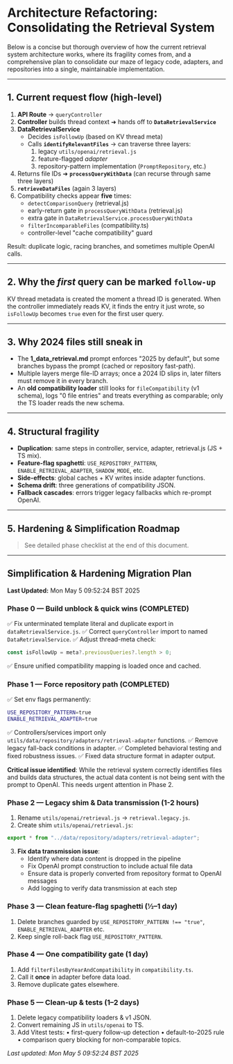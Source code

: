 # Architecture Refactoring: Consolidating the Retrieval System

Below is a concise but thorough overview of how the current retrieval system architecture works, where its fragility comes from, and a comprehensive plan to consolidate our maze of legacy code, adapters, and repositories into a single, maintainable implementation.

---

## 1. Current request flow (high-level)

1. **API Route** → `queryController`
2. **Controller** builds thread context ➜ hands off to **`DataRetrievalService`**
3. **DataRetrievalService**
   - Decides `isFollowUp` (based on KV thread meta)
   - Calls **`identifyRelevantFiles`** → can traverse three layers:
     1. legacy `utils/openai/retrieval.js`
     2. feature-flagged _adapter_
     3. repository-pattern implementation (`PromptRepository`, etc.)
4. Returns file IDs ➜ **`processQueryWithData`** (can recurse through same three layers)
5. **`retrieveDataFiles`** (again 3 layers)
6. Compatibility checks appear **five** times:
   - `detectComparisonQuery` (retrieval.js)
   - early-return gate in `processQueryWithData` (retrieval.js)
   - extra gate in `DataRetrievalService.processQueryWithData`
   - `filterIncomparableFiles` (compatibility.ts)
   - controller-level "cache compatibility" guard

Result: duplicate logic, racing branches, and sometimes multiple OpenAI calls.

---

## 2. Why the _first_ query can be marked `follow-up`

KV thread metadata is created the moment a thread ID is generated. When the controller immediately reads KV, it finds the entry it just wrote, so `isFollowUp` becomes `true` even for the first user query.

---

## 3. Why 2024 files still sneak in

- The **1_data_retrieval.md** prompt enforces "2025 by default", but some branches bypass the prompt (cached or repository fast-path).
- Multiple layers merge file-ID arrays; once a 2024 ID slips in, later filters must remove it in every branch.
- An **old compatibility loader** still looks for `fileCompatibility` (v1 schema), logs "0 file entries" and treats everything as comparable; only the TS loader reads the new schema.

---

## 4. Structural fragility

- **Duplication**: same steps in controller, service, adapter, retrieval.js (JS + TS mix).
- **Feature-flag spaghetti**: `USE_REPOSITORY_PATTERN`, `ENABLE_RETRIEVAL_ADAPTER`, `SHADOW_MODE`, etc.
- **Side-effects**: global caches + KV writes inside adapter functions.
- **Schema drift**: three generations of compatibility JSON.
- **Fallback cascades**: errors trigger legacy fallbacks which re-prompt OpenAI.

---

## 5. Hardening & Simplification Roadmap

> See detailed phase checklist at the end of this document.

---

## Simplification & Hardening Migration Plan

**Last Updated:** Mon May 5 09:52:24 BST 2025

### Phase 0 — Build unblock & quick wins (COMPLETED)

✅ Fix unterminated template literal and duplicate export in `dataRetrievalService.js`.
✅ Correct `queryController` import to named `DataRetrievalService`.
✅ Adjust thread-meta check:

```ts
const isFollowUp = meta?.previousQueries?.length > 0;
```

✅ Ensure unified compatibility mapping is loaded once and cached.

### Phase 1 — Force repository path (COMPLETED)

✅ Set env flags permanently:

```bash
USE_REPOSITORY_PATTERN=true
ENABLE_RETRIEVAL_ADAPTER=true
```

✅ Controllers/services import only `utils/data/repository/adapters/retrieval-adapter` functions.
✅ Remove legacy fall-back conditions in adapter.
✅ Completed behavioral testing and fixed robustness issues.
✅ Fixed data structure format in adapter output.

**Critical issue identified**: While the retrieval system correctly identifies files and builds data structures, the actual data content is not being sent with the prompt to OpenAI. This needs urgent attention in Phase 2.

### Phase 2 — Legacy shim & Data transmission (1-2 hours)

1. Rename `utils/openai/retrieval.js` → `retrieval.legacy.js`.
2. Create shim `utils/openai/retrieval.js`:

```js
export * from "../data/repository/adapters/retrieval-adapter";
```

3. **Fix data transmission issue**:
   - Identify where data content is dropped in the pipeline
   - Fix OpenAI prompt construction to include actual file data
   - Ensure data is properly converted from repository format to OpenAI messages
   - Add logging to verify data transmission at each step

### Phase 3 — Clean feature-flag spaghetti (½–1 day)

1. Delete branches guarded by `USE_REPOSITORY_PATTERN !== "true"`, `ENABLE_RETRIEVAL_ADAPTER` etc.
2. Keep single roll-back flag `USE_REPOSITORY_PATTERN`.

### Phase 4 — One compatibility gate (1 day)

1. Add `filterFilesByYearAndCompatibility` in `compatibility.ts`.
2. Call it **once** in adapter before data load.
3. Remove duplicate gates elsewhere.

### Phase 5 — Clean-up & tests (1–2 days)

1. Delete legacy compatibility loaders & v1 JSON.
2. Convert remaining JS in `utils/openai` to TS.
3. Add Vitest tests:
   • first-query follow-up detection
   • default-to-2025 rule
   • comparison query blocking for non-comparable topics.

_Last updated: Mon May 5 09:52:24 BST 2025_
